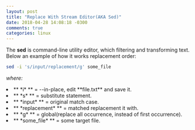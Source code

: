 ```yaml
---
layout: post
title: "Replace With Stream Editor(AKA Sed)"
date: 2018-04-28 14:08:18 -0300
comments: true
categories: linux
---
```


The **sed** is command-line utility editor, which filtering and transforming text. Below an example of how it works <!--more--> replacement order:

```bash
sed -i 's/input/replacement/g' some_file
```

*where:*

<li> ** *i* ** = --in-place, edit **file.txt** and save it.</li>
<li> ** *s* ** = substitute statement.</li>
<li> ** *input* ** = original match case.</li>
<li> ** *replacement* ** = matched replacement it with.</li>
<li> ** *g* ** = global(replace all occurrence, instead of first occurrence).</li>
<li> ** *some_file* ** = some target file.</li>
